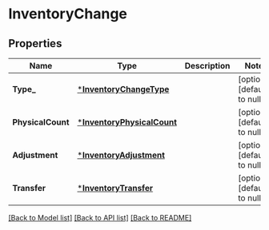 # InventoryChange

## Properties
Name | Type | Description | Notes
------------ | ------------- | ------------- | -------------
**Type_** | [***InventoryChangeType**](InventoryChangeType.md) |  | [optional] [default to null]
**PhysicalCount** | [***InventoryPhysicalCount**](InventoryPhysicalCount.md) |  | [optional] [default to null]
**Adjustment** | [***InventoryAdjustment**](InventoryAdjustment.md) |  | [optional] [default to null]
**Transfer** | [***InventoryTransfer**](InventoryTransfer.md) |  | [optional] [default to null]

[[Back to Model list]](../README.md#documentation-for-models) [[Back to API list]](../README.md#documentation-for-api-endpoints) [[Back to README]](../README.md)

